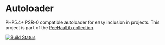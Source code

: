 Autoloader
==========

PHP5.4+ PSR-0 compatible autoloader for easy inclusion in projects. This project is part of the [PeeHaaLib collection][peehaalib].

[![Build Status](https://travis-ci.org/PeeHaaLib/Autoloader.png?branch=master)](https://travis-ci.org/PeeHaaLib/Autoloader)

[peehaalib]:https://github.com/PeeHaaLib

